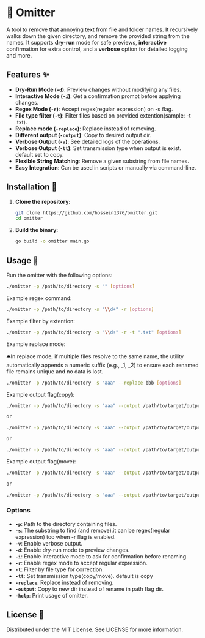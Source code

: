 # 🚀 Omitter

A tool to remove that annoying text from file and folder names. It recursively
walks down the given directory, and remove the provided string from the names. It supports **dry-run** mode for safe previews, **interactive** confirmation for extra control, and a **verbose** option for detailed logging and more.

## Features ✨

- **Dry-Run Mode (`-d`)**: Preview changes without modifying any files.
- **Interactive Mode (`-i`)**: Get a confirmation prompt before applying changes.
- **Regex Mode (`-r`)**: Accept regex(regular expression) on -s flag.
- **File type filter (`-t`)**: Filter files based on provided extention(sample: -t .txt).
- **Replace mode (`-replace`)**: Replace instead of removing.
- **Different output (`-output`)**: Copy to desired output dir.
- **Verbose Output (`-v`)**: See detailed logs of the operations.
- **Verbose Output (`-tt`)**: Set transmission type when output is exist. default set to copy.
- **Flexible String Matching**: Remove a given substring from file names.
- **Easy Integration**: Can be used in scripts or manually via command-line.

## Installation 🔧

1. **Clone the repository:**

   ```bash
   git clone https://github.com/hossein1376/omitter.git
   cd omitter
   ```

2. **Build the binary:**

   ```bash
   go build -o omitter main.go
   ```

## Usage 📝

Run the omitter with the following options:

```bash
./omitter -p /path/to/directory -s "" [options]
```

Example regex command:

```bash
./omitter -p /path/to/directory -s "\\d+" -r [options]
```

Example filter by extention:

```bash
./omitter -p /path/to/directory -s "\\d+" -r -t ".txt" [options]
```

Example replace mode:

🛎In replace mode, if multiple files resolve to the same name, the utility automatically appends a numeric suffix (e.g., \_1, \_2) to ensure each renamed file remains unique and no data is lost.

```bash
./omitter -p /path/to/directory -s "aaa" --replace bbb [options]
```

Example output flag(copy):

```bash
./omitter -p /path/to/directory -s "aaa" --output /path/to/target/output [options]

or

./omitter -p /path/to/directory -s "aaa" --output /path/to/target/output -tt cp [options]

or

./omitter -p /path/to/directory -s "aaa" --output /path/to/target/output -tt copy [options]
```

Example output flag(move):

```bash
./omitter -p /path/to/directory -s "aaa" --output /path/to/target/output -tt mv [options]

or

./omitter -p /path/to/directory -s "aaa" --output /path/to/target/output -tt move [options]
```

### Options

- **`-p`**: Path to the directory containing files.
- **`-s`**: The substring to find (and remove).it can be regex(regular expression) too when -r flag is enabled.
- **`-v`**: Enable verbose output.
- **`-d`**: Enable dry-run mode to preview changes.
- **`-i`**: Enable interactive mode to ask for confirmation before renaming.
- **`-r`**: Enable regex mode to accept regular expression.
- **`-t`**: Filter by file type for correction.
- **`-tt`**: Set transmission type(copy/move). default is copy
- **`-replace`**: Replace instead of removing.
- **`-output`**: Copy to new dir instead of rename in path flag dir.
- **`-help`**: Print usage of omitter.

## License 📄

Distributed under the MIT License. See LICENSE for more information.
